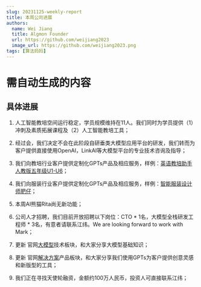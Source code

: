 ```yaml
---
slug: 20231125-weekly-report
title: 本周公司进展
authors:
  name: Wei Jiang
  title: Algmon Founder
  url: https://github.com/weijiang2023
  image_url: https://github.com/weijiang2023.png
tags: [算法妈妈]
---
```


# 需自动生成的内容
## 具体进展

1. 人工智能教培空间运行稳定，学员规模维持在11人。我们同时为学员提供（1）冲刺及素质拓展课程及（2）人工智能教培工具；

2. 经过会，我们决定不会在此阶段自研垂类大模型应用平台的研发，我们转而为客户提供直接使用OpenAI，LinkAI等大模型平台的专业技术咨询及指导；

3. 我们向教培行业客户提供定制化GPTs产品及相应服务，样例：[英语教培助手人教版五年级U1-U6](https://chat.openai.com/g/g-6hiuh8xlq-ying-yu-jiao-pei-zhu-shou-ren-jiao-ban-wu-nian-ji-u1-u6)；

4. 我们向服装行业客户提供定制化GPTs产品及相应服务，样例：[智能服装设计师肥仔](https://chat.openai.com/g/g-5qFmxpbEX-zhi-neng-fu-zhuang-she-ji-shi-fei-zi)；

5. 本周AI熊猫Rita尚无新功能；

6. 公司人才招聘，我们目前开放招聘以下岗位：CTO * 1名，大模型全栈研发工程师 * 3名，有意者请联系江纬。We are looking forward to work with Mark；

7. 更新 官网[大模型](https://www.algmon.com/docs/llm-basics/welcome)技术板块，和大家分享大模型基础知识；

8. 更新 官网[解决方案](https://www.algmon.com/docs/gpts/intro)产品板块，和大家分享我们使用GPTs为客户提供创意灵感和新版型的工具；

9. 我们正在寻找天使轮融资，金额约100万人民币，投资人可直接联系江纬；